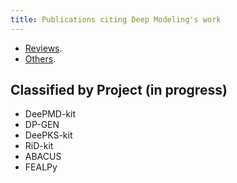 ```yaml
---
title: Publications citing Deep Modeling's work
---
```


- [Reviews](reviews.html).
- [Others](others.html).

## Classified by Project (in progress)

- DeePMD-kit
- DP-GEN
- DeePKS-kit
- RiD-kit
- ABACUS
- FEALPy

